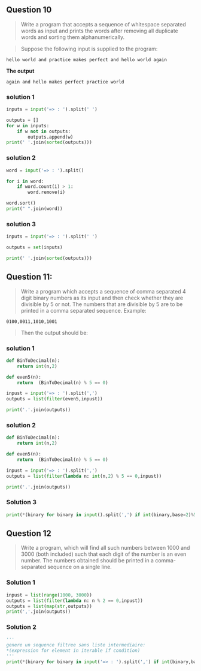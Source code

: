 ## Question 10
> Write a program that accepts a sequence of whitespace separated words as input and prints the words after removing 
> all duplicate words and sorting them alphanumerically.

> Suppose the following input is supplied to the program:
```
hello world and practice makes perfect and hello world again
```

**The output**
 ```
again and hello makes perfect practice world
 ```

### solution 1

```python
inputs = input('=> : ').split(' ')

outputs = []
for w in inputs:
    if w not in outputs:
        outputs.append(w)
print(' '.join(sorted(outputs)))
```

### solution 2

```python
word = input('=> : ').split()

for i in word:
    if word.count(i) > 1:
        word.remove(i)     

word.sort()
print(" ".join(word))
```

### solution 3

```python
inputs = input('=> : ').split(' ')

outputs = set(inputs)

print(' '.join(sorted(outputs)))
```
## Question 11:
> Write a program which accepts a sequence of comma separated 4 digit binary numbers as its input and then check whether
they are divisible by 5 or not. The numbers that are divisible by 5 are to be printed in a comma separated sequence.
> Example:
```
0100,0011,1010,1001
```
> Then the output should be:

### solution 1
```python
def BinToDecimal(n):
    return int(n,2)

def even5(n):
    return  (BinToDecimal(n) % 5 == 0)

inpust = input('=> : ').split(',')
outputs = list(filter(even5,inpust))

print('.'.join(outputs))
```

### solution 2
```python
def BinToDecimal(n):
    return int(n,2)

def even5(n):
    return  (BinToDecimal(n) % 5 == 0)

inpust = input('=> : ').split(',')
outputs = list(filter(lambda n: int(n,2) % 5 == 0,inpust))

print('.'.join(outputs))
```
### Solution 3

```python
print(*(binary for binary in input().split(',') if int(binary,base=2)%5==0))
```

## Question 12
> Write a program, which will find all such numbers between 1000 and 3000 (both included) such that each digit of the number is an even 
> number. The numbers obtained should be printed in a comma-separated sequence on a single line.

### Solution 1
```python
inpust = list(range(1000, 3000))
outputs = list(filter(lambda n: n % 2 == 0,inpust))
outputs = list(map(str,outputs))
print(','.join(outputs))
```

### Solution 2
```python
'''
genere un sequence filtree sans liste intermediaire:
*(expression for element in iterable if condition)
'''
print(*(binary for binary in input('=> : ').split(',') if int(binary,base=2)%5==0))

```







